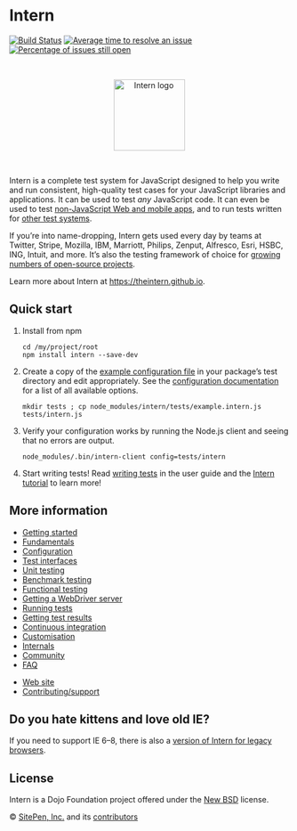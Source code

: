 # Intern

<!-- start-github-only -->
[![Build Status](https://travis-ci.org/theintern/intern.svg?branch=master)](https://travis-ci.org/theintern/intern)
[![Average time to resolve an issue](http://isitmaintained.com/badge/resolution/theintern/intern.svg)](http://isitmaintained.com/project/theintern/intern "Average time to resolve an issue")
[![Percentage of issues still open](http://isitmaintained.com/badge/open/theintern/intern.svg)](http://isitmaintained.com/project/theintern/intern "Percentage of issues still open")

<br><p align="center"><img src="https://cdn.rawgit.com/theintern/intern/master/docs/logo.svg" alt="Intern logo" height="128"></p><br>
<!-- end-github-only -->

Intern is a complete test system for JavaScript designed to help you write and run consistent, high-quality test
cases for your JavaScript libraries and applications. It can be used to test *any* JavaScript code. It can even be used
to test [non-JavaScript Web and mobile apps](https://theintern.github.io/intern/#native-apps), and to run tests written
for [other test systems](https://theintern.github.io/intern/#custom-interfaces).

If you’re into name-dropping, Intern gets used every day by teams at Twitter, Stripe, Mozilla, IBM, Marriott, Philips,
Zenput, Alfresco, Esri, HSBC, ING, Intuit, and more. It’s also the testing framework of choice for
[growing numbers of open-source projects](https://github.com/search?p=2&q=tests+filename%3Aintern.js&ref=searchresults&type=Code&utf8=%E2%9C%93).

Learn more about Intern at https://theintern.github.io.

## Quick start

1. Install from npm

   ```
   cd /my/project/root
   npm install intern --save-dev
   ```

2. Create a copy of the [example configuration file](https://github.com/theintern/intern/blob/master/tests/example.intern.js) in your package’s test directory and edit appropriately. See the
[configuration documentation](https://theintern.github.io/intern/#common-config) for a list of all available options.

   ```
   mkdir tests ; cp node_modules/intern/tests/example.intern.js tests/intern.js
   ```

3. Verify your configuration works by running the Node.js client and seeing that no errors are output.

   ```
   node_modules/.bin/intern-client config=tests/intern
   ```

4. Start writing tests! Read [writing tests](https://theintern.github.io/intern/#writing-unit-test) in the user guide
and the [Intern tutorial](https://github.com/theintern/intern-tutorial) to learn more!

## More information

<!-- start-github-only -->
* [Getting started](docs/getting-started.md)
* [Fundamentals](docs/fundamentals.md)
* [Configuration](docs/configuration.md)
* [Test interfaces](docs/interfaces.md)
* [Unit testing](docs/unit-testing.md)
* [Benchmark testing](docs/benchmark-testing.md)
* [Functional testing](docs/functional-testing.md)
* [Getting a WebDriver server](docs/webdriver-server.md)
* [Running tests](docs/running.md)
* [Getting test results](docs/reporters.md)
* [Continuous integration](docs/ci.md)
* [Customisation](docs/customisation.md)
* [Internals](docs/internals.md)
* [Community](docs/community.md)
* [FAQ](docs/faq.md)
<!-- end-github-only -->
* [Web site](https://theintern.github.io)
* [Contributing/support](https://github.com/theintern/intern/blob/master/CONTRIBUTING.md)

## Do you hate kittens and love old IE?

If you need to support IE 6–8, there is also a
[version of Intern for legacy browsers](https://github.com/theintern/intern/tree/geezer "geezer branch").

<!-- start-github-only -->
## License

Intern is a Dojo Foundation project offered under the [New BSD](LICENSE) license.

© [SitePen, Inc.](http://sitepen.com) and its [contributors](https://github.com/theintern/intern/graphs/contributors)
<!-- end-github-only -->

<!-- doc-viewer-config
{
	"pages": [
		"docs/fundamentals.md",
		"docs/getting-started.md",
		"docs/configuration.md",
		"docs/interfaces.md",
		"docs/unit-testing.md",
		"docs/benchmark-testing.md",
		"docs/functional-testing.md",
		"docs/webdriver-server.md",
		"docs/running.md",
		"docs/reporters.md",
		"docs/ci.md",
		"docs/customisation.md",
		"docs/internals.md",
		"docs/community.md",
		"docs/faq.md"
	]
}
-->
